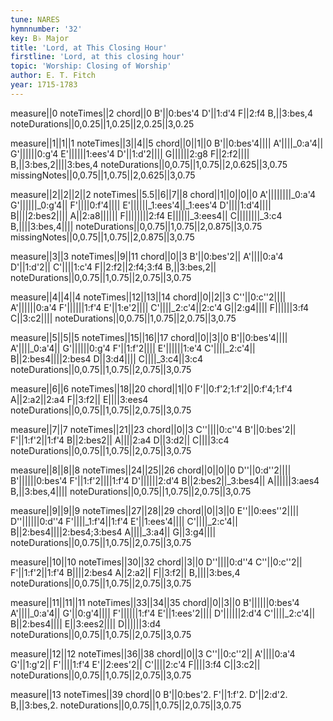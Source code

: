 ```yaml
---
tune: NARES
hymnnumber: '32'
key: B♭ Major
title: 'Lord, at This Closing Hour'
firstline: 'Lord, at this closing hour'
topic: 'Worship: Closing of Worship'
author: E. T. Fitch
year: 1715-1783
---
```

measure||0
noteTimes||2
chord||0
B'||0:bes'4
D'||1:d'4
F||2:f4
B,||3:bes,4
noteDurations||0,0.25||1,0.25||2,0.25||3,0.25

measure||1||1||1
noteTimes||3||4||5
chord||0||1||0
B'||0:bes'4||||
A'||||_0:a'4||
G'||||||0:g'4
E'||||||1:ees'4
D'||1:d'2||||
G||||||2:g8
F||2:f2||||
B,||3:bes,2||||3:bes,4
noteDurations||0,0.75||1,0.75||2,0.625||3,0.75
missingNotes||0,0.75||1,0.75||2,0.625||3,0.75

measure||2||2||2||2
noteTimes||5.5||6||7||8
chord||1||0||0||0
A'||||||||_0:a'4
G'||||||_0:g'4||
F'||||0:f'4||||
E'||||||_1:ees'4||_1:ees'4
D'||||1:d'4||||
B||||2:bes2||||
A||2:a8||||||
F||||||||2:f4
E||||||_3:ees4||
C||||||||_3:c4
B,||||3:bes,4||||
noteDurations||0,0.75||1,0.75||2,0.875||3,0.75
missingNotes||0,0.75||1,0.75||2,0.875||3,0.75

measure||3||3
noteTimes||9||11
chord||0||3
B'||0:bes'2||
A'||||0:a'4
D'||1:d'2||
C'||||1:c'4
F||2:f2||2:f4;3:f4
B,||3:bes,2||
noteDurations||0,0.75||1,0.75||2,0.75||3,0.75

measure||4||4||4
noteTimes||12||13||14
chord||0||2||3
C''||0:c''2||||
A'||||||0:a'4
F'||||||1:f'4
E'||1:e'2||||
C'||||_2:c'4||2:c'4
G||2:g4||||
F||||||3:f4
C||3:c2||||
noteDurations||0,0.75||1,0.75||2,0.75||3,0.75

measure||5||5||5
noteTimes||15||16||17
chord||0||3||0
B'||0:bes'4||||
A'||||_0:a'4||
G'||||||0:g'4
F'||1:f'2||||
E'||||||1:e'4
C'||||_2:c'4||
B||2:bes4||||2:bes4
D||3:d4||||
C||||_3:c4||3:c4
noteDurations||0,0.75||1,0.75||2,0.75||3,0.75

measure||6||6
noteTimes||18||20
chord||1||0
F'||0:f'2;1:f'2||0:f'4;1:f'4
A||2:a2||2:a4
F||3:f2||
E||||3:ees4
noteDurations||0,0.75||1,0.75||2,0.75||3,0.75

measure||7||7
noteTimes||21||23
chord||0||3
C''||||0:c''4
B'||0:bes'2||
F'||1:f'2||1:f'4
B||2:bes2||
A||||2:a4
D||3:d2||
C||||3:c4
noteDurations||0,0.75||1,0.75||2,0.75||3,0.75

measure||8||8||8
noteTimes||24||25||26
chord||0||0||0
D''||0:d''2||||
B'||||||0:bes'4
F'||1:f'2||||1:f'4
D'||||||2:d'4
B||2:bes2||_3:bes4||
A||||||3:aes4
B,||3:bes,4||||
noteDurations||0,0.75||1,0.75||2,0.75||3,0.75

measure||9||9||9
noteTimes||27||28||29
chord||0||3||0
E''||0:ees''2||||
D''||||||0:d''4
F'||||_1:f'4||1:f'4
E'||1:ees'4||||
C'||||_2:c'4||
B||2:bes4||||2:bes4;3:bes4
A||||_3:a4||
G||3:g4||||
noteDurations||0,0.75||1,0.75||2,0.75||3,0.75

measure||10||10
noteTimes||30||32
chord||3||0
D''||||0:d''4
C''||0:c''2||
F'||1:f'2||1:f'4
B||||2:bes4
A||2:a2||
F||3:f2||
B,||||3:bes,4
noteDurations||0,0.75||1,0.75||2,0.75||3,0.75

measure||11||11||11
noteTimes||33||34||35
chord||0||3||0
B'||||||0:bes'4
A'||||_0:a'4||
G'||0:g'4||||
F'||||||1:f'4
E'||1:ees'2||||
D'||||||2:d'4
C'||||_2:c'4||
B||2:bes4||||
E||3:ees2||||
D||||||3:d4
noteDurations||0,0.75||1,0.75||2,0.75||3,0.75

measure||12||12
noteTimes||36||38
chord||0||3
C''||0:c''2||
A'||||0:a'4
G'||1:g'2||
F'||||1:f'4
E'||2:ees'2||
C'||||2:c'4
F||||3:f4
C||3:c2||
noteDurations||0,0.75||1,0.75||2,0.75||3,0.75

measure||13
noteTimes||39
chord||0
B'||0:bes'2.
F'||1:f'2.
D'||2:d'2.
B,||3:bes,2.
noteDurations||0,0.75||1,0.75||2,0.75||3,0.75

